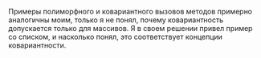 Примеры полиморфного и ковариантного вызовов методов примерно аналогичны моим, только
я не понял, почему ковариантность допускается только для массивов. Я в своем решении
привел пример со списком, и насколько понял, это соответствует концепции ковариантности.